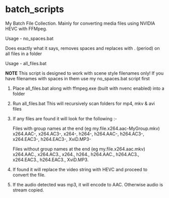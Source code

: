 # batch_scripts
My Batch File Collection. Mainly for converting media files using NVIDIA HEVC with FFMpeg.

Usage - no_spaces.bat

Does exactly what it says, removes spaces and replaces with . (period) on all files in a folder


Usage - all_files.bat

**NOTE** This script is designed to work with scene style filenames only!
If you have filenames with spaces in them use my no_spaces.bat script first

1. Place all_files.bat along with ffmpeg.exe (built with nvenc enabled) into a folder
2. Run all_files.bat This will recursively scan folders for mp4, mkv & avi files
3. If any files are found it will look for the following :-

    Files with group names at the end (eg my.file.x264.aac-MyGroup.mkv)
    x264.AAC-, x264.AC3-, x264-, h264-, h264.AAC-, h264.AC3-, x264.EAC3-, h264.EAC3-, XviD.MP3- 
    
    Files without group names at the end (eg my.file.x264.aac.mkv)
    x264.AAC., x264.AC3., x264., h264., h264.AAC., h264.AC3., x264.EAC3., h264.EAC3., XviD.MP3.
4. If found it will replace the video string with HEVC and proceed to convert the file.
5. If the audio detected was mp3, it will encode to AAC. Otherwise audio is stream copied.



